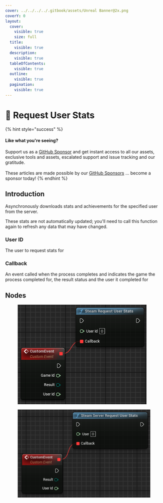 ```yaml
---
cover: ../../../../.gitbook/assets/Unreal Banner@2x.png
coverY: 0
layout:
  cover:
    visible: true
    size: full
  title:
    visible: true
  description:
    visible: true
  tableOfContents:
    visible: true
  outline:
    visible: true
  pagination:
    visible: true
---
```


# 🔵 Request User Stats

{% hint style="success" %}
#### Like what you're seeing?

Support us as a [GitHub Sponsor](../../../../become-a-sponsor/) and get instant access to all our assets, exclusive tools and assets, escalated support and issue tracking and our gratitude.\
\
These articles are made possible by our [GitHub Sponsors](../../../../become-a-sponsor/) ... become a sponsor today!
{% endhint %}

## Introduction

Asynchronously downloads stats and achievements for the specified user from the server.

These stats are not automatically updated; you'll need to call this function again to refresh any data that may have changed.

### User ID

The user to request stats for

### Callback

An event called when the process completes and indicates the game the process completed for, the result status and the user it completed for

## Nodes

<figure><img src="../../../../.gitbook/assets/image (854).png" alt=""><figcaption></figcaption></figure>

<figure><img src="../../../../.gitbook/assets/image (796).png" alt=""><figcaption></figcaption></figure>
